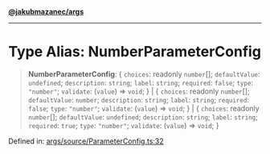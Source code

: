 [**@jakubmazanec/args**](../README.md)

---

# Type Alias: NumberParameterConfig

> **NumberParameterConfig**: \{ `choices`: readonly `number`[]; `defaultValue`: `undefined`;
> `description`: `string`; `label`: `string`; `required`: `false`; `type`: `"number"`; `validate`:
> (`value`) => `void`; \} \| \{ `choices`: readonly `number`[]; `defaultValue`: `number`;
> `description`: `string`; `label`: `string`; `required`: `false`; `type`: `"number"`; `validate`:
> (`value`) => `void`; \} \| \{ `choices`: readonly `number`[]; `defaultValue`: `undefined`;
> `description`: `string`; `label`: `string`; `required`: `true`; `type`: `"number"`; `validate`:
> (`value`) => `void`; \}

Defined in:
[args/source/ParameterConfig.ts:32](https://github.com/jakubmazanec/tools/blob/d8ee2855cc8c253cbcc5c4d49e7356ff8450cbde/packages/args/source/ParameterConfig.ts#L32)
